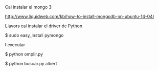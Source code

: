 Cal instalar el mongo 3

http://www.liquidweb.com/kb/how-to-install-mongodb-on-ubuntu-14-04/

Llavors cal instalar el driver de Python

$ sudo easy_install pymongo

I executar

$ python omplir.py

$ python buscar.py albert
